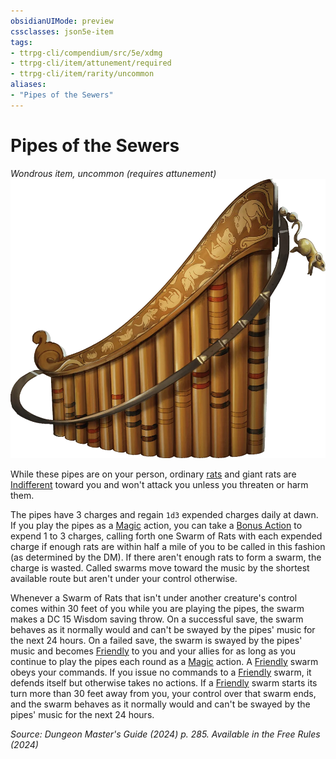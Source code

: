 ```yaml
---
obsidianUIMode: preview
cssclasses: json5e-item
tags:
- ttrpg-cli/compendium/src/5e/xdmg
- ttrpg-cli/item/attunement/required
- ttrpg-cli/item/rarity/uncommon
aliases: 
- "Pipes of the Sewers"
---
```

# Pipes of the Sewers
*Wondrous item, uncommon (requires attunement)*  
![](Misc%20Files/CLI/compendium/items/img/pipes-of-the-sewers.webp#right)


While these pipes are on your person, ordinary [rats](Misc%20Files/CLI/compendium/bestiary/beast/rat-xmm.md) and giant rats are [Indifferent](Misc%20Files/CLI/rules/variant-rules/indifferent-attitude-xphb.md) toward you and won't attack you unless you threaten or harm them.

The pipes have 3 charges and regain `1d3` expended charges daily at dawn. If you play the pipes as a [Magic](Misc%20Files/CLI/rules/actions.md#Magic) action, you can take a [Bonus Action](Misc%20Files/CLI/rules/variant-rules/bonus-action-xphb.md) to expend 1 to 3 charges, calling forth one Swarm of Rats with each expended charge if enough rats are within half a mile of you to be called in this fashion (as determined by the DM). If there aren't enough rats to form a swarm, the charge is wasted. Called swarms move toward the music by the shortest available route but aren't under your control otherwise.

Whenever a Swarm of Rats that isn't under another creature's control comes within 30 feet of you while you are playing the pipes, the swarm makes a DC 15 Wisdom saving throw. On a successful save, the swarm behaves as it normally would and can't be swayed by the pipes' music for the next 24 hours. On a failed save, the swarm is swayed by the pipes' music and becomes [Friendly](Misc%20Files/CLI/rules/variant-rules/friendly-attitude-xphb.md) to you and your allies for as long as you continue to play the pipes each round as a [Magic](Misc%20Files/CLI/rules/actions.md#Magic) action. A [Friendly](Misc%20Files/CLI/rules/variant-rules/friendly-attitude-xphb.md) swarm obeys your commands. If you issue no commands to a [Friendly](Misc%20Files/CLI/rules/variant-rules/friendly-attitude-xphb.md) swarm, it defends itself but otherwise takes no actions. If a [Friendly](Misc%20Files/CLI/rules/variant-rules/friendly-attitude-xphb.md) swarm starts its turn more than 30 feet away from you, your control over that swarm ends, and the swarm behaves as it normally would and can't be swayed by the pipes' music for the next 24 hours.

*Source: Dungeon Master's Guide (2024) p. 285. Available in the Free Rules (2024)*